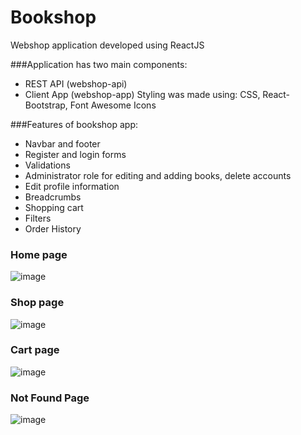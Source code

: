 # Bookshop
Webshop application developed using ReactJS

###Application has two main components:
- REST API (webshop-api)
- Client App (webshop-app)
Styling was made using: CSS, React-Bootstrap, Font Awesome Icons 

###Features of bookshop app:
- Navbar and footer
- Register and login forms
- Validations
- Administrator role for editing and adding books, delete accounts
- Edit profile information
- Breadcrumbs
- Shopping cart
- Filters
- Order History


###    Home page
![image](https://user-images.githubusercontent.com/93213785/221355704-635ded85-9aeb-4b76-a6f4-b70e08efaea2.png)
    
###    Shop page
![image](https://user-images.githubusercontent.com/93213785/221355750-18736052-04e9-4876-8acc-bbe56af58668.png)

###    Cart page
![image](https://user-images.githubusercontent.com/93213785/221355815-775a3ffb-0f26-4ee6-8329-915b12f69653.png)

###    Not Found Page
![image](https://user-images.githubusercontent.com/93213785/221355894-74d50441-d355-4bce-82c8-b6f0145edc92.png)


